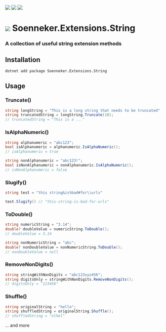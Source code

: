 [![](https://img.shields.io/nuget/v/Soenneker.Extensions.String.svg?style=for-the-badge)](https://www.nuget.org/packages/Soenneker.Extensions.String/)
[![](https://img.shields.io/github/actions/workflow/status/soenneker/soenneker.extensions.string/publish-package.yml?style=for-the-badge)](https://github.com/soenneker/soenneker.extensions.string/actions/workflows/publish-package.yml)
[![](https://img.shields.io/nuget/dt/Soenneker.Extensions.String.svg?style=for-the-badge)](https://www.nuget.org/packages/Soenneker.Extensions.String/)

# ![](https://user-images.githubusercontent.com/4441470/224455560-91ed3ee7-f510-4041-a8d2-3fc093025112.png) Soenneker.Extensions.String
### A collection of useful string extension methods

## Installation

```
dotnet add package Soenneker.Extensions.String
```

## Usage

### Truncate()

```csharp
string longString = "This is a long string that needs to be truncated";
string truncatedString = longString.Truncate(10);
// truncatedString = "This is a ..."
```

### IsAlphaNumeric()

```csharp
string alphanumeric = "abc123";
bool isAlphanumeric = alphanumeric.IsAlphaNumeric();
// isAlphanumeric = true

string nonAlphanumeric = "abc123!";
bool isNonAlphanumeric = nonAlphanumeric.IsAlphaNumeric();
// isNonAlphanumeric = false
```

### Slugify()

```csharp
string test = "this string&is%bad#for\\urls"

test.Slugify() // "this-string-is-bad-for-urls"
```

### ToDouble()

```csharp
string numericString = "3.14";
double? doubleValue = numericString.ToDouble();
// doubleValue = 3.14

string nonNumericString = "abc";
double? nonDoubleValue = nonNumericString.ToDouble();
// nonDoubleValue = null
```

### RemoveNonDigits()
```csharp
string stringWithNonDigits = "abc123xyz456";
string digitsOnly = stringWithNonDigits.RemoveNonDigits();
// digitsOnly = "123456"
```

### Shuffle()
```csharp
string originalString = "hello";
string shuffledString = originalString.Shuffle();
// shuffledString = "olhel"
```

... and more
